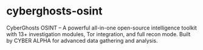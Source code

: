 # cyberghosts-osint
CyberGhosts OSINT – A powerful all-in-one open-source intelligence toolkit with 13+ investigation modules, Tor integration, and full recon mode. Built by CYBER ALPHA for advanced data gathering and analysis.
